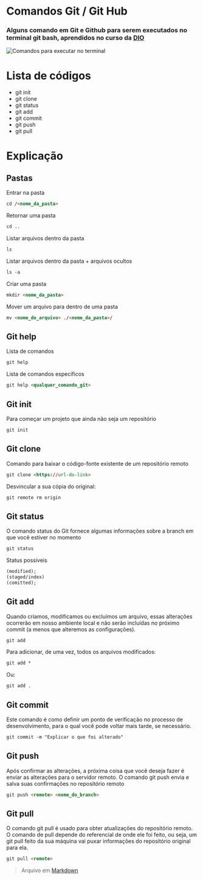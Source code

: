 # Comandos Git / Git Hub
### Alguns comando em Git e Github para serem executados no terminal git bash, aprendidos no curso da [DIO](https://web.dio.me/project/criando-seu-primeiro-repositorio-no-github-para-compartilhar-seu-progresso/learning/a6e285fa-b9a0-4bc2-8353-7b729dabcf0c?back=/track/cognizant-java-developer)

![Comandos para executar no terminal ](https://miro.medium.com/max/1400/1*tLqVaCdc3oTaYSWZawneCA.png)

# Lista de códigos

* git init
* git clone
* git status
* git add
* git commit
* git push
* git pull

# Explicação

## Pastas

Entrar na pasta
~~~html
cd /<nome_da_pasta>
~~~

Retornar uma pasta
~~~html
cd ..
~~~

Listar arquivos dentro da pasta
~~~html
ls
~~~

Listar arquivos dentro da pasta + arquivos ocultos
~~~html
ls -a
~~~

Criar uma pasta
~~~html
mkdir <nome_da_pasta>
~~~

Mover um arquivo para dentro de uma pasta
~~~html
mv <nome_do_arquivo> ./<nome_da_pasta>/
~~~


## Git help
Lista de comandos 
~~~html
git help
~~~

Lista de comandos especificos 
~~~html
git help <qualquer_comando_git>
~~~


## Git init
Para começar um projeto que ainda não seja um repositório 
~~~html
git init
~~~


## Git clone
Comando para baixar o código-fonte existente de um repositório remoto
~~~html
git clone <https://url-do-link>
~~~

Desvincular a sua cópia do original:

~~~html
git remote rm origin
~~~


## Git status
O comando status do Git fornece algumas informações sobre a branch em que você estiver no momento

~~~html
git status
~~~

Status possiveis
~~~html
(modified);
(staged/index)
(comitted);
~~~

## Git add
Quando criamos, modificamos ou excluímos um arquivo, essas alterações ocorrerão em nosso ambiente local e não serão incluídas no próximo commit (a menos que alteremos as configurações).
~~~html
git add
~~~

Para adicionar, de uma vez, todos os arquivos modificados:
~~~html
git add *
~~~
Ou:
~~~html
git add .
~~~

## Git commit
Este comando é como definir um ponto de verificação no processo de desenvolvimento, para o qual você pode voltar mais tarde, se necessário.
~~~html
git commit -m "Explicar o que foi alterado"
~~~

## Git push
Após confirmar as alterações, a próxima coisa que você deseja fazer é enviar as alterações para o servidor remoto.
O comando git push envia e salva suas confirmações no repositório remoto

~~~html
git push <remote> <nome_do_branch>
~~~

## Git pull
O comando git pull é usado para obter atualizações do repositório remoto. O comando de pull depende do referencial de onde ele foi feito, ou seja, um git pull feito da sua máquina vai puxar informações do repositório original para ela.

~~~html
git pull <remote>
~~~


>Arquivo em [Markdown](https://docs.pipz.com/central-de-ajuda/learning-center/guia-basico-de-markdown#)
